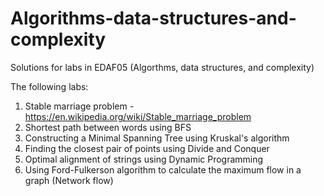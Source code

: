 # Algorithms-data-structures-and-complexity

Solutions for labs in EDAF05 (Algorthms, data structures, and complexity)

The following labs:

1. Stable marriage problem - https://en.wikipedia.org/wiki/Stable_marriage_problem
2. Shortest path between words using BFS
3. Constructing a Minimal Spanning Tree using Kruskal's algorithm
4. Finding the closest pair of points using Divide and Conquer
5. Optimal alignment of strings using Dynamic Programming
6. Using Ford-Fulkerson algorithm to calculate the maximum flow in a graph (Network flow)
